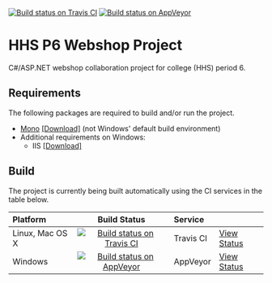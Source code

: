 [![Build status on Travis CI](https://travis-ci.org/timvisee/hhs-p6-webshop-project.svg?branch=master)](https://travis-ci.org/timvisee/hhs-p6-webshop-project)
[![Build status on AppVeyor](https://ci.appveyor.com/api/projects/status/gf9thhuaa7ruy7u2/branch/master?svg=true)](https://ci.appveyor.com/project/timvisee/hhs-p6-webshop-project)

# HHS P6 Webshop Project
C#/ASP.NET webshop collaboration project for college (HHS) period 6.

## Requirements
The following packages are required to build and/or run the project.
* [Mono](http://www.mono-project.com/) [[Download]](http://www.mono-project.com/download/) (not Windows' default build environment)
* Additional requirements on Windows:
    * IIS [[Download]](https://www.microsoft.com/en-us/download/details.aspx?id=48264)

## Build
The project is currently being built automatically using the CI services in the table below.

|Platform|Build Status|Service||
|:---|:---:|:---|---|
|Linux, Mac OS X|[![Build status on Travis CI](https://travis-ci.org/timvisee/hhs-p6-webshop-project.svg?branch=master)](https://travis-ci.org/timvisee/hhs-p6-webshop-project)|Travis CI|[View Status](https://travis-ci.org/timvisee/hhs-p6-webshop-project)|
|Windows|[![Build status on AppVeyor](https://ci.appveyor.com/api/projects/status/gf9thhuaa7ruy7u2/branch/master?svg=true)](https://ci.appveyor.com/project/timvisee/hhs-p6-webshop-project)|AppVeyor|[View Status](https://ci.appveyor.com/project/timvisee/hhs-p6-webshop-project)|
